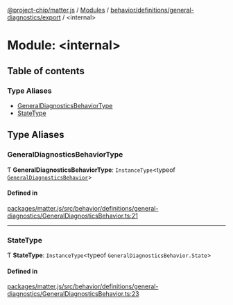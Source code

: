 [@project-chip/matter.js](../README.md) / [Modules](../modules.md) / [behavior/definitions/general-diagnostics/export](behavior_definitions_general_diagnostics_export.md) / \<internal\>

# Module: \<internal\>

## Table of contents

### Type Aliases

- [GeneralDiagnosticsBehaviorType](behavior_definitions_general_diagnostics_export._internal_.md#generaldiagnosticsbehaviortype)
- [StateType](behavior_definitions_general_diagnostics_export._internal_.md#statetype)

## Type Aliases

### GeneralDiagnosticsBehaviorType

Ƭ **GeneralDiagnosticsBehaviorType**: `InstanceType`\<typeof [`GeneralDiagnosticsBehavior`](behavior_definitions_general_diagnostics_export.md#generaldiagnosticsbehavior)\>

#### Defined in

[packages/matter.js/src/behavior/definitions/general-diagnostics/GeneralDiagnosticsBehavior.ts:21](https://github.com/project-chip/matter.js/blob/5f71eedebdb9fa54338bde320c311bb359b7455d/packages/matter.js/src/behavior/definitions/general-diagnostics/GeneralDiagnosticsBehavior.ts#L21)

___

### StateType

Ƭ **StateType**: `InstanceType`\<typeof `GeneralDiagnosticsBehavior.State`\>

#### Defined in

[packages/matter.js/src/behavior/definitions/general-diagnostics/GeneralDiagnosticsBehavior.ts:23](https://github.com/project-chip/matter.js/blob/5f71eedebdb9fa54338bde320c311bb359b7455d/packages/matter.js/src/behavior/definitions/general-diagnostics/GeneralDiagnosticsBehavior.ts#L23)
